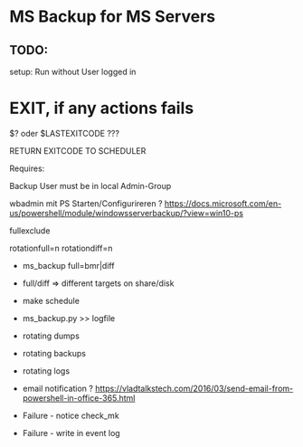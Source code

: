 # MS Backup for MS Servers


## TODO:
setup:
Run without User logged in

# EXIT, if any actions fails
$? oder $LASTEXITCODE ???

RETURN EXITCODE TO SCHEDULER


Requires:

Backup User must be in local Admin-Group









wbadmin mit PS Starten/Configurireren ?
https://docs.microsoft.com/en-us/powershell/module/windowsserverbackup/?view=win10-ps


fullexclude


rotationfull=n
rotationdiff=n





* ms_backup full=bmr|diff
* full/diff => different targets on share/disk
* make schedule


* ms_backup.py >> logfile 
* rotating dumps
* rotating backups
* rotating logs
* email notification ?
https://vladtalkstech.com/2016/03/send-email-from-powershell-in-office-365.html

* Failure - notice check_mk
* Failure - write in event log
